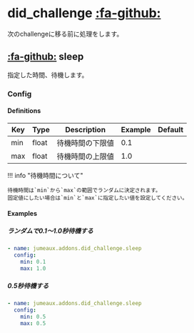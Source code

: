 did_challenge [:fa-github:][s1]
===============================

[s1]: https://github.com/tadashi-aikawa/jumeaux/tree/master/jumeaux/addons/did_challenge

次のchallengeに移る前に処理をします。


[:fa-github:][s2] sleep
-----------------------

[s2]: https://github.com/tadashi-aikawa/jumeaux/tree/master/jumeaux/addons/did_challenge/sleep.py

指定した時間、待機します。


### Config

#### Definitions

| Key | Type  |   Description    | Example | Default |
| --- | ----- | ---------------- | ------- | ------- |
| min | float | 待機時間の下限値 | 0.1     |         |
| max | float | 待機時間の上限値 | 1.0     |         |

!!! info "待機時間について"

    待機時間は`min`から`max`の範囲でランダムに決定されます。
    固定値にしたい場合は`min`と`max`に指定したい値を設定してください。

#### Examples

##### ランダムで0.1～1.0秒待機する

```yml
- name: jumeaux.addons.did_challenge.sleep
  config:
    min: 0.1
    max: 1.0
```

##### 0.5秒待機する

```yml
- name: jumeaux.addons.did_challenge.sleep
  config:
    min: 0.5
    max: 0.5
```
